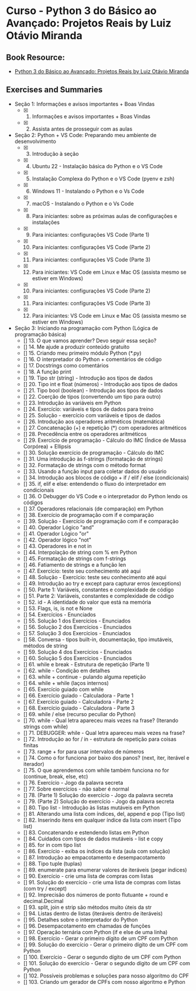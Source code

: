 # Curso - Python 3 do Básico ao Avançado: Projetos Reais by Luiz Otávio Miranda

## Book Resource:

- [Python 3 do Básico ao Avançado: Projetos Reais by Luiz Otávio Miranda](https://www.udemy.com/course/python-3-do-zero-ao-avancado/)


## Exercises and Summaries

- Seção 1: Informações e avisos importantes + Boas Vindas
    - [x] 1. Informações e avisos importantes + Boas Vindas
    - [x] 2. Assista antes de prosseguir com as aulas

- Seção 2: Python + VS Code: Preparando meu ambiente de desenvolvimento
    - [x] 3. Introdução à seção
    - [x] 4. Ubuntu 22 - Instalação básica do Python e o VS Code
    - [x] 5. Instalação Complexa do Python e o VS Code (pyenv e zsh)
    - [x] 6. Windows 11 - Instalando o Python e o Vs Code
    - [x] 7. macOS - Instalando o Python e o Vs Code
    - [x] 8. Para iniciantes: sobre as próximas aulas de configurações e instalações
    - [x] 9. Para iniciantes: configurações VS Code (Parte 1)
    - [x] 10. Para iniciantes: configurações VS Code (Parte 2)
    - [x] 11. Para iniciantes: configurações VS Code (Parte 3)
    - [x] 12. Para iniciantes: VS Code em Linux e Mac OS (assista mesmo se estiver em Windows)
    - [x] 10. Para iniciantes: configurações VS Code (Parte 2)
    - [x] 11. Para iniciantes: configurações VS Code (Parte 3)
    - [x] 12. Para iniciantes: VS Code em Linux e Mac OS (assista mesmo se estiver em Windows)

- Seção 3: Iniciando na programação com Python (Lógica de programação básica)
   - [] 13. O que vamos aprender? Devo seguir essa seção?
   - [] 14. Me ajude a produzir conteúdo gratuito
   - [] 15. Criando meu primeiro módulo Python (*.py)
   - [] 16. O interpretador do Python + comentários de código
   - [] 17. Docstrings como comentários
   - [] 18. A função print
   - [] 19. Tipo str (string) - Introdução aos tipos de dados
   - [] 20. Tipo int e float (números) - Introdução aos tipos de dados
   - [] 21. Tipo bool (boolean) - Introdução aos tipos de dados
   - [] 22. Coerção de tipos (convertendo um tipo para outro)
   - [] 23. Introdução às variáveis em Python
   - [] 24. Exercício: variáveis e tipos de dados para treino
   - [] 25. Solução - exercício com variáveis e tipos de dados
   - [] 26. Introdução aos operadores aritméticos (matemática)
   - [] 27. Concatenação (+) e repetição (*) com operadores aritméticos
   - [] 28. Precedência entre os operadores aritméticos
   - [] 29. Exercício de programação - Cálculo do IMC (Índice de Massa Corpórea) + Ellipsis
   - [] 30. Solução exercício de programação - Cálculo do IMC
   - [] 31. Uma introdução às f-strings (formatação de strings)
   - [] 32. Formatação de strings com o método format
   - [] 33. Usando a função input para coletar dados do usuário
   - [] 34. Introdução aos blocos de código + if / elif / else (condicionais)
   - [] 35. if, elif e else: entendendo o fluxo do interpretador em condicionais
   - [] 36. O Debugger do VS Code e o interpretador do Python lendo os códigos
   - [] 37. Operadores relacionais (de comparação) em Python
   - [] 38. Exercício de programação com if e comparação
   - [] 39. Solução - Exercício de programação com if e comparação
   - [] 40. Operador Lógico "and"
   - [] 41. Operador Lógico "or"
   - [] 42. Operador lógico "not"
   - [] 43. Operadores in e not in
   - [] 44. Interpolação de string com % em Python
   - [] 45. Formatação de strings com f-strings
   - [] 46. Fatiamento de strings e a função len
   - [] 47. Exercício: teste seu conhecimento até aqui
   - [] 48. Solução - Exercício: teste seu conhecimento até aqui
   - [] 49. Introdução ao try e except para capturar erros (exceptions)
   - [] 50. Parte 1: Variáveis, constantes e complexidade de código
   - [] 51. Parte 2: Variáveis, constantes e complexidade de código
   - [] 52. id - A identidade do valor que está na memória
   - [] 53. Flags, is, is not e None
   - [] 54. Exercícios - Enunciados
   - [] 55. Solução 1 dos Exercícios - Enunciados
   - [] 56. Solução 2 dos Exercícios - Enunciados
   - [] 57. Solução 3 dos Exercícios - Enunciados
   - [] 58. Conversa - tipos built-in, documentação, tipo imutáveis, métodos de string
   - [] 59. Solução 4 dos Exercícios - Enunciados
   - [] 60. Solução 5 dos Exercícios - Enunciados
   - [] 61. while e break - Estrutura de repetição (Parte 1)
   - [] 62. while - Condição em detalhes
   - [] 63. while + continue - pulando alguma repetição
   - [] 64. while + while (laços internos)
   - [] 65. Exercício guiado com while
   - [] 66. Exercício guiado - Calculadora - Parte 1
   - [] 67. Exercício guiado - Calculadora - Parte 2
   - [] 68. Exercício guiado - Calculadora - Parte 3
   - [] 69. while / else (recurso peculiar do Python)
   - [] 70. while - Qual letra apareceu mais vezes na frase? (Iterando strings com while)
   - [] 71. DEBUGGER: while - Qual letra apareceu mais vezes na frase?
   - [] 72. Introdução ao for / in - estrutura de repetição para coisas finitas
   - [] 73. range + for para usar intervalos de números
   - [] 74. Como o for funciona por baixo dos panos? (next, iter, iterável e iterador)
   - [] 75. O que aprendemos com while também funciona no for (continue, break, else, etc)
   - [] 76. Exercício - Jogo da palavra secreta
   - [] 77. Sobre exercícios - não saber é normal
   - [] 78. (Parte 1) Solução do exercício - Jogo da palavra secreta
   - [] 79. (Parte 2) Solução do exercício - Jogo da palavra secreta
   - [] 80. Tipo list - Introdução às listas mutáveis em Python
   - [] 81. Alterando uma lista com índices, del, append e pop (Tipo list)
   - [] 82. Inserindo itens em qualquer índice da lista com insert (Tipo list)
   - [] 83. Concatenando e estendendo listas em Python
   - [] 84. Cuidados com tipos de dados mutáveis - list e copy
   - [] 85. for in com tipo list
   - [] 86. Exercício - exiba os índices da lista (aula com solução)
   - [] 87. Introdução ao empacotamento e desempacotamento
   - [] 88. Tipo tuple (tuplas)
   - [] 89. enumerate para enumerar valores de iteráveis (pegar índices)
   - [] 90. Exercício - crie uma lista de compras com listas
   - [] 91. Solução do exercício - crie uma lista de compras com listas (com try / except)
   - [] 92. Imprecisão dos números de ponto flutuante + round e decimal.Decimal
   - [] 93. split, join e strip são métodos muito úteis da str
   - [] 94. Listas dentro de listas (iteráveis dentro de iteráveis)
   - [] 95. Detalhes sobre o interpretador do Python
   - [] 96. Desempacotamento em chamadas de funções
   - [] 97. Operação ternária com Python (if e else de uma linha)
   - [] 98. Exercício - Gerar o primeiro dígito de um CPF com Python
   - [] 99. Solução do exercício - Gerar o primeiro dígito de um CPF com Python
   - [] 100. Exercício - Gerar o segundo dígito de um CPF com Python
   - [] 101. Solução do exercício - Gerar o segundo dígito de um CPF com Python
   - [] 102. Possíveis problemas e soluções para nosso algoritmo do CPF
   - [] 103. Criando um gerador de CPFs com nosso algoritmo e Python


